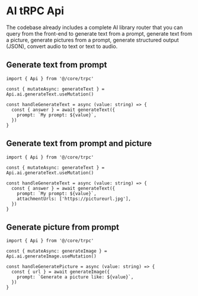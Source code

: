 # AI tRPC Api

The codebase already includes a complete AI library router that you can query from the front-end to generate text from a prompt, generate text from a picture, generate pictures from a prompt, generate structured output (JSON), convert audio to text or text to audio.

## Generate text from prompt

```tsx
import { Api } from '@/core/trpc'

const { mutateAsync: generateText } = Api.ai.generateText.useMutation()

const handleGenerateText = async (value: string) => {
  const { answer } = await generateText({
    prompt: `My prompt: ${value}`,
  })
}
```

## Generate text from prompt and picture

```tsx
import { Api } from '@/core/trpc'

const { mutateAsync: generateText } = Api.ai.generateText.useMutation()

const handleGenerateText = async (value: string) => {
  const { answer } = await generateText({
    prompt: `My prompt: ${value}`,
    attachmentUrls: ['https://pictureurl.jpg'],
  })
}
```

## Generate picture from prompt

```tsx
import { Api } from '@/core/trpc'

const { mutateAsync: generateImage } = Api.ai.generateImage.useMutation()

const handleGeneratePicture = async (value: string) => {
  const { url } = await generateImage({
    prompt: `Generate a picture like: ${value}`,
  })
}
```
